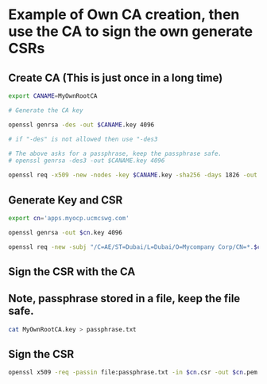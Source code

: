 # Example of Own CA creation, then use the CA to sign the own generate CSRs

## Create CA (This is just once in a long time)
```bash
export CANAME=MyOwnRootCA

# Generate the CA key

openssl genrsa -des -out $CANAME.key 4096

# if "-des" is not allowed then use "-des3

# The above asks for a passphrase, keep the passphrase safe.
# openssl genrsa -des3 -out $CANAME.key 4096

openssl req -x509 -new -nodes -key $CANAME.key -sha256 -days 1826 -out $CANAME.crt -subj '/C=AE/ST=Dubai/L=Dubai/O=Mycompany Corp/CN=$CANAME'
```

## Generate Key and CSR

```bash
export cn='apps.myocp.ucmcswg.com'

openssl genrsa -out $cn.key 4096

openssl req -new -subj "/C=AE/ST=Dubai/L=Dubai/O=Mycompany Corp/CN=*.$cn" -key $cn.key -out $cn.csr -addext "subjectAltName = DNS:*.$cn"

```

## Sign the CSR with the CA

## Note, passphrase stored in a file, keep the file safe.
```bash
cat MyOwnRootCA.key > passphrase.txt
```

## Sign the CSR

```bash
openssl x509 -req -passin file:passphrase.txt -in $cn.csr -out $cn.pem -CA $CANAME.crt -CAkey $CANAME.key -CAcreateserial -days 1825 -sha256
```

